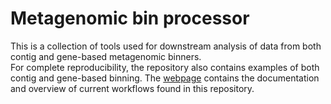 # Metagenomic bin processor
This is a collection of tools used for downstream analysis of data from both contig and gene-based metagenomic binners. <br>
For complete reproducibility, the repository also contains examples of both contig and gene-based binning.
The [webpage](https://gisledk.github.io/Vamb_tools/) contains the documentation and overview of current workflows found in this repository.
